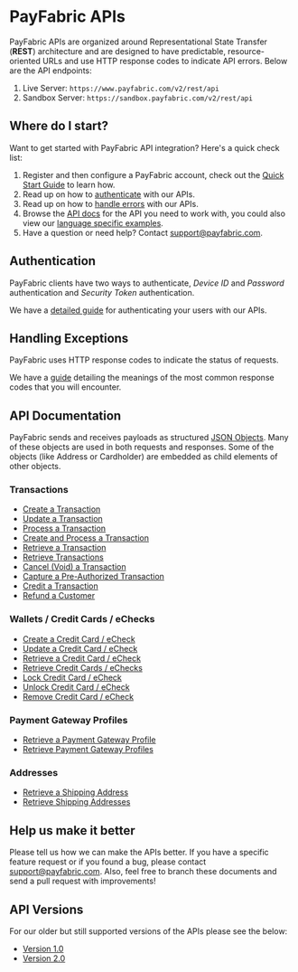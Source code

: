 PayFabric APIs
==============
PayFabric APIs are organized around Representational State Transfer (**REST**) architecture and are designed to have predictable, resource-oriented URLs and use HTTP response codes to indicate API errors. Below are the API endpoints:

1. Live Server:    ``https://www.payfabric.com/v2/rest/api``
1. Sandbox Server: ``https://sandbox.payfabric.com/v2/rest/api``

Where do I start?
-----------------

Want to get started with PayFabric API integration? Here's a quick check list:

1. Register and then configure a PayFabric account, check out the [Quick Start Guide](https://github.com/PayFabric/Portal/wiki) to learn how.
2. Read up on how to [authenticate](#authentication) with our APIs. 
3. Read up on how to [handle errors](#handling-exceptions) with our APIs.
4. Browse the [API docs](#api-documentation) for the API you need to work with, you could also view our [language specific examples](https://github.com/PayFabric/APIs/tree/v2/Samples).
5. Have a question or need help? Contact <support@payfabric.com>.


Authentication
--------------
PayFabric clients have two ways to authenticate, *Device ID* and *Password* authentication and *Security Token* authentication.

We have a [detailed guide](https://github.com/PayFabric/APIs/blob/v2/Sections/Authentication.md) for authenticating your users with our APIs.


Handling Exceptions
-------------------
PayFabric uses HTTP response codes to indicate the status of requests. 

We have a [guide](https://github.com/PayFabric/APIs/blob/v2/Sections/Errors.md) detailing the meanings of the most common response codes that you will encounter. 


API Documentation
-----------------
PayFabric sends and receives payloads as structured [JSON Objects](https://github.com/PayFabric/APIs/wiki/API-Object-V2). 
Many of these objects are used in both requests and responses. Some of the objects (like Address or Cardholder) are embedded
as child elements of other objects.

### Transactions
* [Create a Transaction](https://github.com/PayFabric/APIs/blob/v2/Sections/Transactions.md#create-a-transaction)
* [Update a Transaction](https://github.com/PayFabric/APIs/blob/v2/Sections/Transactions.md#update-a-transaction)
* [Process a Transaction](https://github.com/PayFabric/APIs/blob/v2/Sections/Transactions.md#process-a-transaction)
* [Create and Process a Transaction](https://github.com/PayFabric/APIs/blob/v2/Sections/Transactions.md#create-and-process-a-transaction)
* [Retrieve a Transaction](https://github.com/PayFabric/APIs/blob/v2/Sections/Transactions.md#retrieve-a-transaction)
* [Retrieve Transactions](https://github.com/PayFabric/APIs/blob/v2/Sections/Transactions.md#retrieve-transactions)
* [Cancel (Void) a Transaction](https://github.com/PayFabric/APIs/blob/v2/Sections/Transactions.md#referenced-transactions-void-capture-ship-or-credit)
* [Capture a Pre-Authorized Transaction](https://github.com/PayFabric/APIs/blob/v2/Sections/Transactions.md#referenced-transactions-void-capture-ship-or-credit)
* [Credit a Transaction](https://github.com/PayFabric/APIs/blob/v2/Sections/Transactions.md#referenced-transactions-void-capture-ship-or-credit)
* [Refund a Customer](https://github.com/PayFabric/APIs/blob/v2/Sections/Transactions.md#refund-a-customer)

### Wallets / Credit Cards / eChecks
* [Create a Credit Card / eCheck](https://github.com/PayFabric/APIs/blob/v2/Sections/Wallets.md#create-a-credit-card)
* [Update a Credit Card / eCheck](https://github.com/PayFabric/APIs/blob/v2/Sections/Wallets.md#update-a-credit-card--echeck)
* [Retrieve a Credit Card / eCheck](https://github.com/PayFabric/APIs/blob/v2/Sections/Wallets.md#retrieve-a-credit-card--echeck)
* [Retrieve Credit Cards / eChecks](https://github.com/PayFabric/APIs/blob/v2/Sections/Wallets.md#retrieve-credit-cards--echecks)
* [Lock Credit Card / eCheck](https://github.com/PayFabric/APIs/blob/v2/Sections/Wallets.md#lock-credit-card--echeck)
* [Unlock Credit Card / eCheck](https://github.com/PayFabric/APIs/blob/v2/Sections/Wallets.md#unlock-credit-card--echeck)
* [Remove Credit Card / eCheck](https://github.com/PayFabric/APIs/blob/v2/Sections/Wallets.md#remove-credit-card--echeck)

### Payment Gateway Profiles
* [Retrieve a Payment Gateway Profile](https://github.com/PayFabric/APIs/blob/v2/Sections/PaymentGatewayProfiles.md#retrieve-a-payment-gateway-profile)
* [Retrieve Payment Gateway Profiles](https://github.com/PayFabric/APIs/blob/v2/Sections/PaymentGatewayProfiles.md#retrieve-payment-gateway-profiles)

### Addresses
* [Retrieve a Shipping Address](https://github.com/PayFabric/APIs/blob/v2/Sections/Addresses.md#retrieve-a-shipping-address)
* [Retrieve Shipping Addresses](https://github.com/PayFabric/APIs/blob/v2/Sections/Addresses.md#retrieve-shipping-addresses)


Help us make it better
----------------------
Please tell us how we can make the APIs better. If you have a specific feature request or if you found a bug, please contact <support@payfabric.com>. Also, feel free to branch these documents and send a pull request with improvements!

API Versions
------------
For our older but still supported versions of the APIs please see the below:

* [Version 1.0](https://github.com/PayFabric/APIs/tree/v1)
* [Version 2.0](https://github.com/PayFabric/APIs/tree/v2)
